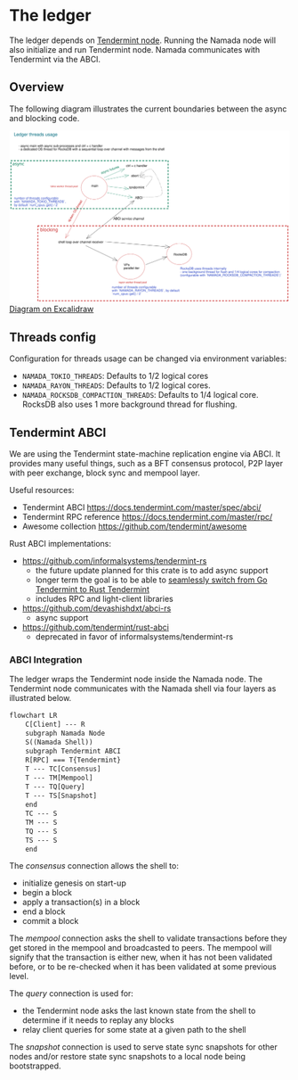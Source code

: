 # The ledger

The ledger depends on [Tendermint node](https://github.com/tendermint/tendermint). Running the Namada node will also initialize and run Tendermint node. Namada communicates with Tendermint via the ABCI.

## Overview

The following diagram illustrates the current boundaries between the async and blocking code.

![ledger threads](ledger/ledger_threads.svg  "ledger threads")
[Diagram on Excalidraw](https://excalidraw.com/#room=952eca1f17ac3c7b5cee,ReXYfqLLleTjVnSQM9zrjw)

## Threads config

Configuration for threads usage can be changed via environment variables:

- `NAMADA_TOKIO_THREADS`: Defaults to 1/2 logical cores
- `NAMADA_RAYON_THREADS`: Defaults to 1/2 logical cores.
- `NAMADA_ROCKSDB_COMPACTION_THREADS`: Defaults to 1/4 logical core. RocksDB also uses 1 more background thread for flushing.

## Tendermint ABCI

We are using the Tendermint state-machine replication engine via ABCI. It provides many useful things, such as a BFT consensus protocol, P2P layer with peer exchange, block sync and mempool layer.

Useful resources:

- Tendermint ABCI <https://docs.tendermint.com/master/spec/abci/>
- Tendermint RPC reference <https://docs.tendermint.com/master/rpc/>
- Awesome collection <https://github.com/tendermint/awesome>

Rust ABCI implementations:

- <https://github.com/informalsystems/tendermint-rs>
  - the future update planned for this crate is to add async support
  - longer term the goal is to be able to [seamlessly switch from Go Tendermint
    to Rust Tendermint](https://github.com/informalsystems/tendermint-rs/issues/29#issuecomment-672444401)
  - includes RPC and light-client libraries
- <https://github.com/devashishdxt/abci-rs>
  - async support
- <https://github.com/tendermint/rust-abci>
  - deprecated in favor of informalsystems/tendermint-rs

### ABCI Integration

The ledger wraps the Tendermint node inside the Namada node. The Tendermint node
communicates with the Namada shell via four layers as illustrated below.

```mermaid
flowchart LR
    C[Client] --- R
    subgraph Namada Node
    S((Namada Shell))
    subgraph Tendermint ABCI
    R[RPC] === T{Tendermint}
    T --- TC[Consensus]
    T --- TM[Mempool]
    T --- TQ[Query]
    T --- TS[Snapshot]
    end
    TC --- S
    TM --- S
    TQ --- S
    TS --- S
    end
```

The *consensus* connection allows the shell to:

- initialize genesis on start-up
- begin a block
- apply a transaction(s) in a block
- end a block
- commit a block

The *mempool* connection asks the shell to validate transactions before they get
stored in the mempool and broadcasted to peers. The mempool will signify that
the transaction is either new, when it has not been validated before, or to be
re-checked when it has been validated at some previous level.

The *query* connection is used for:

- the Tendermint node asks the last known state from the shell to determine if it needs to replay any blocks
- relay client queries for some state at a given path to the shell

The *snapshot* connection is used to serve state sync snapshots for other nodes and/or restore state sync snapshots to a local node being bootstrapped.

